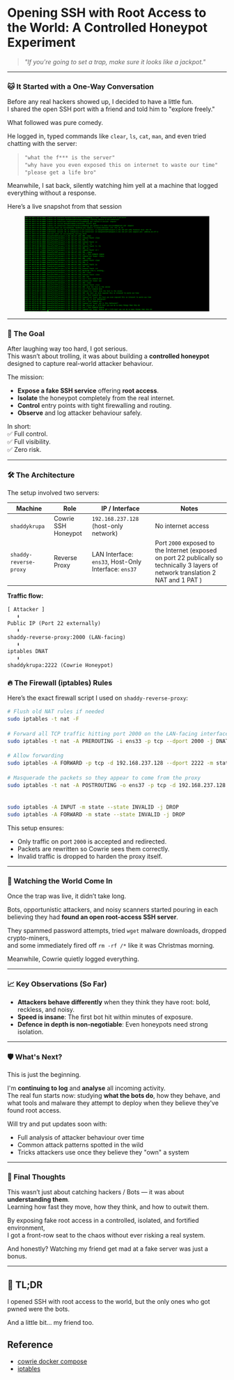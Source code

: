 # Opening SSH with Root Access to the World: A Controlled Honeypot Experiment

> _"If you're going to set a trap, make sure it looks like a jackpot."_

***

### 🐱 It Started with a One-Way Conversation

Before any real hackers showed up, I decided to have a little fun.\
I shared the open SSH port with a friend and told him to "explore freely."

What followed was pure comedy.

He logged in, typed commands like `clear`, `ls`, `cat`, `man`, and even tried chatting with the server:

> `"what the f*** is the server"`\
> `"why have you even exposed this on internet to waste our time"`\
> `"please get a life bro"`

Meanwhile, I sat back, silently watching him yell at a machine that logged everything without a response.

Here’s a live snapshot from that session

<figure><img src="../.gitbook/assets/Screenshot from 2025-04-28 23-33-08.png" alt=""><figcaption></figcaption></figure>

***

### 🎯 The Goal

After laughing way too hard, I got serious.\
This wasn’t about trolling, it was about building a **controlled honeypot** designed to capture real-world attacker behaviour.

The mission:

* **Expose a fake SSH service** offering **root access**.
* **Isolate** the honeypot completely from the real internet.
* **Control** entry points with tight firewalling and routing.
* **Observe** and log attacker behaviour safely.

In short:\
✅ Full control.\
✅ Full visibility.\
✅ Zero risk.

***

### 🛠️ The Architecture

The setup involved two servers:

| Machine                | Role                | IP / Interface                                       | Notes                                                                                                                               |
| ---------------------- | ------------------- | ---------------------------------------------------- | ----------------------------------------------------------------------------------------------------------------------------------- |
| `shaddykrupa`          | Cowrie SSH Honeypot | `192.168.237.128` (host-only network)                | No internet access                                                                                                                  |
| `shaddy-reverse-proxy` | Reverse Proxy       | LAN Interface: `ens33`, Host-Only Interface: `ens37` | Port `2000` exposed to the Internet (exposed on port 22 publically so technically 3 layers of network translation 2 NAT and 1 PAT ) |

**Traffic flow:**

```plaintext
[ Attacker ]
   ⬇️
Public IP (Port 22 externally) 
   ⬇️
shaddy-reverse-proxy:2000 (LAN-facing)
   ⬇️
iptables DNAT
   ⬇️
shaddykrupa:2222 (Cowrie Honeypot)
```



### 🔥 The Firewall (iptables) Rules

Here’s the exact firewall script I used on `shaddy-reverse-proxy`:

```sh
# Flush old NAT rules if needed
sudo iptables -t nat -F

# Forward all TCP traffic hitting port 2000 on the LAN-facing interface to Cowrie
sudo iptables -t nat -A PREROUTING -i ens33 -p tcp --dport 2000 -j DNAT --to-destination 192.168.237.128:2222

# Allow forwarding
sudo iptables -A FORWARD -p tcp -d 192.168.237.128 --dport 2222 -m state --state NEW,ESTABLISHED,RELATED -j ACCEPT

# Masquerade the packets so they appear to come from the proxy
sudo iptables -t nat -A POSTROUTING -o ens37 -p tcp -d 192.168.237.128 --dport 2222 -j MASQUERADE


sudo iptables -A INPUT -m state --state INVALID -j DROP
sudo iptables -A FORWARD -m state --state INVALID -j DROP

```

This setup ensures:

* Only traffic on port `2000` is accepted and redirected.
* Packets are rewritten so Cowrie sees them correctly.
* Invalid traffic is dropped to harden the proxy itself.

***

### 🧪 Watching the World Come In

Once the trap was live, it didn’t take long.

Bots, opportunistic attackers, and noisy scanners started pouring in each believing they had **found an open root-access SSH server**.

They spammed password attempts, tried `wget` malware downloads, dropped crypto-miners,\
and some immediately fired off `rm -rf /*` like it was Christmas morning.

Meanwhile, Cowrie quietly logged everything.

***

### 📈 Key Observations (So Far)

* **Attackers behave differently** when they think they have root: bold, reckless, and noisy.
* **Speed is insane**: The first bot hit within minutes of exposure.
* **Defence in depth is non-negotiable**: Even honeypots need strong isolation.

***

### 🛡️ What's Next?

This is just the beginning.

I'm **continuing to log** and **analyse** all incoming activity.\
The real fun starts now: studying **what the bots do**, how they behave, and what tools and malware they attempt to deploy when they believe they've found root access.

Will try and put updates soon with:

* Full analysis of attacker behaviour over time
* Common attack patterns spotted in the wild
* Tricks attackers use once they believe they "own" a system

***

### 🧠 Final Thoughts

This wasn’t just about catching hackers / Bots — it was about **understanding them**.\
Learning how fast they move, how they think, and how to outwit them.

By exposing fake root access in a controlled, isolated, and fortified environment,\
I got a front-row seat to the chaos without ever risking a real system.

And honestly? Watching my friend get mad at a fake server was just a bonus.

***

## 🎯 TL;DR

I opened SSH with root access to the world, but the only ones who got pwned were the bots.

And a little bit... my friend too.



## Reference&#x20;

* [cowrie docker compose](https://gist.github.com/nathaniel-security/c7d662d0460af15f73e0c70c938b80f6)
* [iptables](https://gist.github.com/nathaniel-security/dc6165ae26b301f858a749e6a5db8df7)&#x20;

